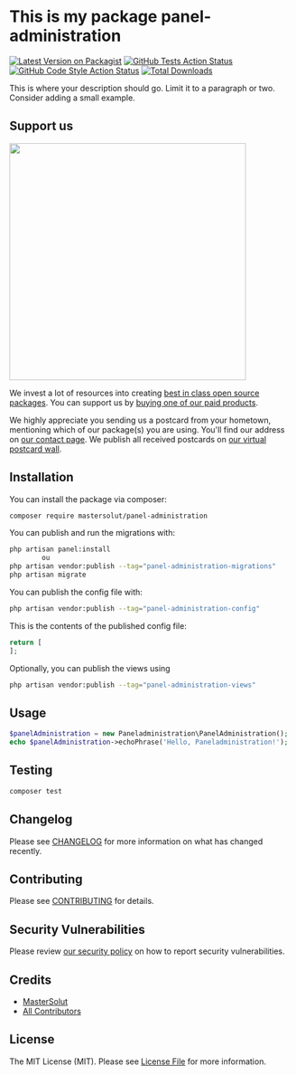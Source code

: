 # This is my package panel-administration

[![Latest Version on Packagist](https://img.shields.io/packagist/v/mastersolut/panel-administration.svg?style=flat-square)](https://packagist.org/packages/mastersolut/panel-administration)
[![GitHub Tests Action Status](https://img.shields.io/github/actions/workflow/status/mastersolut/panel-administration/run-tests.yml?branch=main&label=tests&style=flat-square)](https://github.com/mastersolut/panel-administration/actions?query=workflow%3Arun-tests+branch%3Amain)
[![GitHub Code Style Action Status](https://img.shields.io/github/actions/workflow/status/mastersolut/panel-administration/fix-php-code-style-issues.yml?branch=main&label=code%20style&style=flat-square)](https://github.com/mastersolut/panel-administration/actions?query=workflow%3A"Fix+PHP+code+style+issues"+branch%3Amain)
[![Total Downloads](https://img.shields.io/packagist/dt/mastersolut/panel-administration.svg?style=flat-square)](https://packagist.org/packages/mastersolut/panel-administration)

This is where your description should go. Limit it to a paragraph or two. Consider adding a small example.

## Support us

[<img src="https://github-ads.s3.eu-central-1.amazonaws.com/panel-administration.jpg?t=1" width="419px" />](https://spatie.be/github-ad-click/panel-administration)

We invest a lot of resources into creating [best in class open source packages](https://spatie.be/open-source). You can support us by [buying one of our paid products](https://spatie.be/open-source/support-us).

We highly appreciate you sending us a postcard from your hometown, mentioning which of our package(s) you are using. You'll find our address on [our contact page](https://spatie.be/about-us). We publish all received postcards on [our virtual postcard wall](https://spatie.be/open-source/postcards).

## Installation

You can install the package via composer:

```bash
composer require mastersolut/panel-administration
```

You can publish and run the migrations with:

```bash
php artisan panel:install
        ou
php artisan vendor:publish --tag="panel-administration-migrations"
php artisan migrate
```

You can publish the config file with:

```bash
php artisan vendor:publish --tag="panel-administration-config"
```

This is the contents of the published config file:

```php
return [
];
```

Optionally, you can publish the views using

```bash
php artisan vendor:publish --tag="panel-administration-views"
```

## Usage

```php
$panelAdministration = new Paneladministration\PanelAdministration();
echo $panelAdministration->echoPhrase('Hello, Paneladministration!');
```

## Testing

```bash
composer test
```

## Changelog

Please see [CHANGELOG](CHANGELOG.md) for more information on what has changed recently.

## Contributing

Please see [CONTRIBUTING](CONTRIBUTING.md) for details.

## Security Vulnerabilities

Please review [our security policy](../../security/policy) on how to report security vulnerabilities.

## Credits

- [MasterSolut](https://github.com/MasterSolut)
- [All Contributors](../../contributors)

## License

The MIT License (MIT). Please see [License File](LICENSE.md) for more information.
